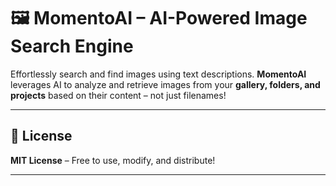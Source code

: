 # 🖼️ MomentoAI – AI-Powered Image Search Engine  
Effortlessly search and find images using text descriptions. **MomentoAI** leverages AI to analyze and retrieve images from your **gallery, folders, and projects** based on their content – not just filenames!  

---

## 📝 License  
**MIT License** – Free to use, modify, and distribute!  

---
